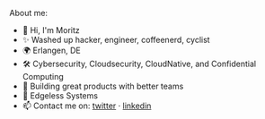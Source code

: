 <!--
**m1ghtym0/m1ghtym0** is a ✨ _special_ ✨ repository because its `README.md` (this file) appears on your GitHub profile.

Here are some ideas to get you started:

- 🔭 I’m currently working on ...
- 🌱 I’m currently learning ...
- 👯 I’m looking to collaborate on ...
- 🤔 I’m looking for help with ...
- 💬 Ask me about ...
- 📫 How to reach me: ...
- 😄 Pronouns: ...
- ⚡ Fun fact: ...
-->

About me:
- 👋 Hi, I'm Moritz
- ✨ Washed up hacker, engineer, coffeenerd, cyclist
- 🌍 Erlangen, DE
- 🛠 Cybersecurity, Cloudsecurity, CloudNative, and Confidential Computing
- 💞️ Building great products with better teams
- 💼 Edgeless Systems
- 📫 Contact me on: [twitter](https://twitter.com/m1ghtymo) · [linkedin](https://www.linkedin.com/in/eckert-moritz/)
